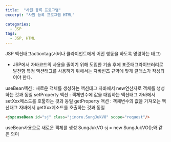 ```yaml
---
title:  "사원 등록 프로그램"
excerpt: "사원 등록 프로그램 HTML"

categories:
  - JSP
tags:
  - JSP, HTML
---
```


JSP 액션태그actiontag(서버나 클라이언트에게 어떤 행동을 하도록 명령하는 태그)
- JSP에서 자바코드의 사용을 줄이기 위해 도입한 기술 후에 표준태그라이브러리로 발전함
특정 액션태그를 사용하기 위해서는 자바빈즈 규약에 맞게 클래스가 작성되어야 한다.

useBean액션       : 새로운 객체를 생성하는 액션태그 자바에서
                    new연산자로 객체를 생성하는 것과 동일
setProperty 액션  : 객체변수에 값을 대입하는 액션태그
                    자바에서 setXxx메소드를 호툴하는 것과 동일
getProperty 액션  : 객체변수의 값을 가져오는 액션태그 자바에서
                    getXxx메소드를 호출하는 것과 동일

```html
<jsp:useBean id="sj" class="jinoru.SungJukVO" scope="request"/>
```
useBean사용으로 새로운 객체를 생성
SungJukVO sj = new SungJukVO();와 같은 의미